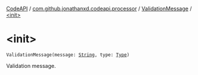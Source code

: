 [CodeAPI](../../index.md) / [com.github.jonathanxd.codeapi.processor](../index.md) / [ValidationMessage](index.md) / [&lt;init&gt;](.)

# &lt;init&gt;

`ValidationMessage(message: `[`String`](https://kotlinlang.org/api/latest/jvm/stdlib/kotlin/-string/index.html)`, type: `[`Type`](-type/index.md)`)`

Validation message.

